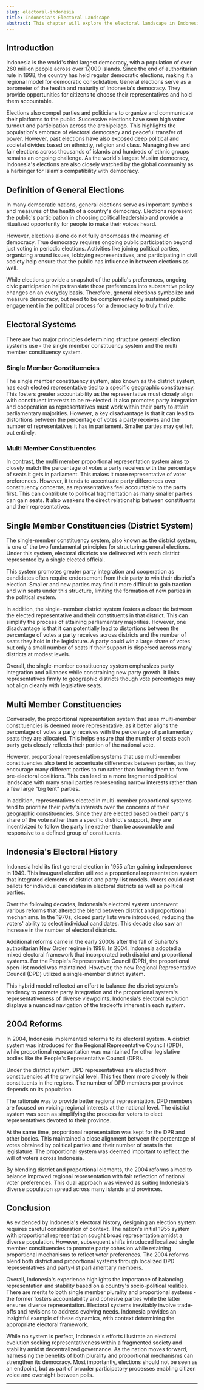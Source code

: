 ```yaml
---
slug: electoral-indonesia
title: Indonesia's Electoral Landscape
abstract: This chapter will explore the electoral landscape in Indonesia.
---
```



## Introduction

Indonesia is the world's third largest democracy, with a population of over 260 million people across over 17,000 islands. Since the end of authoritarian rule in 1998, the country has held regular democratic elections, making it a regional model for democratic consolidation. General elections serve as a barometer of the health and maturity of Indonesia's democracy. They provide opportunities for citizens to choose their representatives and hold them accountable. 

Elections also compel parties and politicians to organize and communicate their platforms to the public. Successive elections have seen high voter turnout and participation across the archipelago. This highlights the population's embrace of electoral democracy and peaceful transfer of power. However, past elections have also exposed deep political and societal divides based on ethnicity, religion and class. Managing free and fair elections across thousands of islands and hundreds of ethnic groups remains an ongoing challenge. As the world's largest Muslim democracy, Indonesia's elections are also closely watched by the global community as a harbinger for Islam's compatibility with democracy.

## Definition of General Elections 

In many democratic nations, general elections serve as important symbols and measures of the health of a country's democracy. Elections represent the public's participation in choosing political leadership and provide a ritualized opportunity for people to make their voices heard.

However, elections alone do not fully encompass the meaning of democracy. True democracy requires ongoing public participation beyond just voting in periodic elections. Activities like joining political parties, organizing around issues, lobbying representatives, and participating in civil society help ensure that the public has influence in between elections as well. 

While elections provide a snapshot of the public's preferences, ongoing civic participation helps translate those preferences into substantive policy changes on an everyday basis. Therefore, general elections symbolize and measure democracy, but need to be complemented by sustained public engagement in the political process for a democracy to truly thrive.

## Electoral Systems

There are two major principles determining structure general election systems use - the single member constituency system and the multi member constituency system. 

### Single Member Constituencies

The single member constituency system, also known as the district system, has each elected representative tied to a specific geographic constituency. This fosters greater accountability as the representative must closely align with constituent interests to be re-elected. It also promotes party integration and cooperation as representatives must work within their party to attain parliamentary majorities. However, a key disadvantage is that it can lead to distortions between the percentage of votes a party receives and the number of representatives it has in parliament. Smaller parties may get left out entirely.

### Multi Member Constituencies  

In contrast, the multi member proportional representation system aims to closely match the percentage of votes a party receives with the percentage of seats it gets in parliament. This makes it more representative of voter preferences. However, it tends to accentuate party differences over constituency concerns, as representatives feel accountable to the party first. This can contribute to political fragmentation as many smaller parties can gain seats. It also weakens the direct relationship between constituents and their representatives.

## Single Member Constituencies (District System)

The single-member constituency system, also known as the district system, is one of the two fundamental principles for structuring general elections. Under this system, electoral districts are delineated with each district represented by a single elected official. 

This system promotes greater party integration and cooperation as candidates often require endorsement from their party to win their district's election. Smaller and new parties may find it more difficult to gain traction and win seats under this structure, limiting the formation of new parties in the political system.

In addition, the single-member district system fosters a closer tie between the elected representative and their constituents in that district. This can simplify the process of attaining parliamentary majorities. However, one disadvantage is that it can potentially lead to distortions between the percentage of votes a party receives across districts and the number of seats they hold in the legislature. A party could win a large share of votes but only a small number of seats if their support is dispersed across many districts at modest levels.

Overall, the single-member constituency system emphasizes party integration and alliances while constraining new party growth. It links representatives firmly to geographic districts though vote percentages may not align cleanly with legislative seats.

## Multi Member Constituencies 

Conversely, the proportional representation system that uses multi-member constituencies is deemed more representative, as it better aligns the percentage of votes a party receives with the percentage of parliamentary seats they are allocated. This helps ensure that the number of seats each party gets closely reflects their portion of the national vote.

However, proportional representation systems that use multi-member constituencies also tend to accentuate differences between parties, as they encourage many different parties to run rather than forcing them to form pre-electoral coalitions. This can lead to a more fragmented political landscape with many small parties representing narrow interests rather than a few large "big tent" parties.  

In addition, representatives elected in multi-member proportional systems tend to prioritize their party's interests over the concerns of their geographic constituencies. Since they are elected based on their party's share of the vote rather than a specific district's support, they are incentivized to follow the party line rather than be accountable and responsive to a defined group of constituents.

## Indonesia's Electoral History

Indonesia held its first general election in 1955 after gaining independence in 1949. This inaugural election utilized a proportional representation system that integrated elements of district and party-list models. Voters could cast ballots for individual candidates in electoral districts as well as political parties. 

Over the following decades, Indonesia's electoral system underwent various reforms that altered the blend between district and proportional mechanisms. In the 1970s, closed party lists were introduced, reducing the voters' ability to select individual candidates. This decade also saw an increase in the number of electoral districts.

Additional reforms came in the early 2000s after the fall of Suharto's authoritarian New Order regime in 1998. In 2004, Indonesia adopted a mixed electoral framework that incorporated both district and proportional systems. For the People's Representative Council (DPR), the proportional open-list model was maintained. However, the new Regional Representative Council (DPD) utilized a single-member district system.

This hybrid model reflected an effort to balance the district system's tendency to promote party integration and the proportional system's representativeness of diverse viewpoints. Indonesia's electoral evolution displays a nuanced navigation of the tradeoffs inherent in each system.

## 2004 Reforms

In 2004, Indonesia implemented reforms to its electoral system. A district system was introduced for the Regional Representative Council (DPD), while proportional representation was maintained for other legislative bodies like the People's Representative Council (DPR).

Under the district system, DPD representatives are elected from constituencies at the provincial level. This ties them more closely to their constituents in the regions. The number of DPD members per province depends on its population. 

The rationale was to provide better regional representation. DPD members are focused on voicing regional interests at the national level. The district system was seen as simplifying the process for voters to elect representatives devoted to their province.

At the same time, proportional representation was kept for the DPR and other bodies. This maintained a close alignment between the percentage of votes obtained by political parties and their number of seats in the legislature. The proportional system was deemed important to reflect the will of voters across Indonesia.

By blending district and proportional elements, the 2004 reforms aimed to balance improved regional representation with fair reflection of national voter preferences. This dual approach was viewed as suiting Indonesia's diverse population spread across many islands and provinces.

## Conclusion 

As evidenced by Indonesia's electoral history, designing an election system requires careful consideration of context. The nation's initial 1955 system with proportional representation sought broad representation amidst a diverse population. However, subsequent shifts introduced localized single member constituencies to promote party cohesion while retaining proportional mechanisms to reflect voter preferences. The 2004 reforms blend both district and proportional systems through localized DPD representatives and party-list parliamentary members. 

Overall, Indonesia's experience highlights the importance of balancing representation and stability based on a country's socio-political realities. There are merits to both single member plurality and proportional systems - the former fosters accountability and cohesive parties while the latter ensures diverse representation. Electoral systems inevitably involve trade-offs and revisions to address evolving needs. Indonesia provides an insightful example of these dynamics, with context determining the appropriate electoral framework.

While no system is perfect, Indonesia's efforts illustrate an electoral evolution seeking representativeness within a fragmented society and stability amidst decentralized governance. As the nation moves forward, harnessing the benefits of both plurality and proportional mechanisms can strengthen its democracy. Most importantly, elections should not be seen as an endpoint, but as part of broader participatory processes enabling citizen voice and oversight between polls.

---